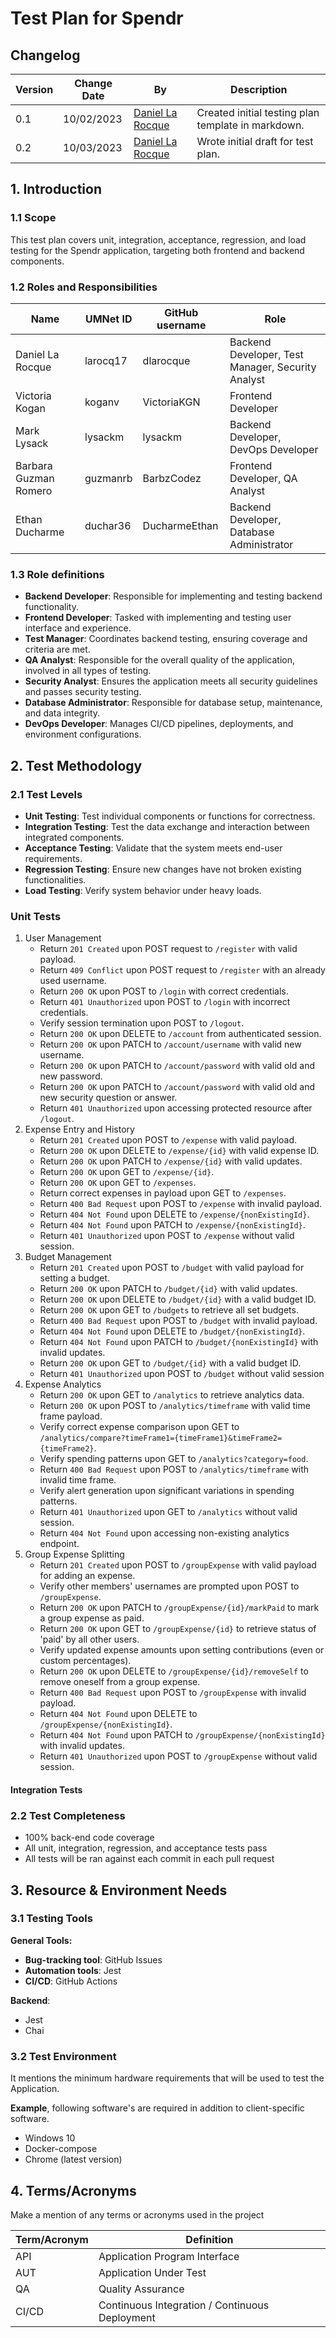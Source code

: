 # Test Plan for Spendr

## Changelog

| Version | Change Date | By                                               | Description                                        |
| ------- | ----------- | ------------------------------------------------ | -------------------------------------------------- |
| 0.1     | 10/02/2023  | [Daniel La Rocque](https://github.com/dlarocque) | Created initial testing plan template in markdown. |
| 0.2     | 10/03/2023  | [Daniel La Rocque](https://github.com/dlarocque) | Wrote initial draft for test plan.|

## 1. Introduction

### 1.1 Scope

This test plan covers unit, integration, acceptance, regression, and load testing for the Spendr application, targeting both frontend and backend components.

### 1.2 Roles and Responsibilities

| Name | UMNet ID | GitHub username | Role |
| ---- | -------- | --------------- | ---- |
| Daniel La Rocque | larocq17 | dlarocque | Backend Developer, Test Manager, Security Analyst |
| Victoria Kogan | koganv | VictoriaKGN | Frontend Developer |
| Mark Lysack | lysackm | lysackm | Backend Developer, DevOps Developer |
| Barbara Guzman Romero | guzmanrb | BarbzCodez | Frontend Developer, QA Analyst |
| Ethan Ducharme | duchar36 | DucharmeEthan | Backend Developer, Database Administrator |

### 1.3 Role definitions

- **Backend Developer**:  Responsible for implementing and testing backend functionality.
- **Frontend Developer**: Tasked with implementing and testing user interface and experience.
- **Test Manager**: Coordinates backend testing, ensuring coverage and criteria are met.
- **QA Analyst**: Responsible for the overall quality of the application, involved in all types of testing.
- **Security Analyst**: Ensures the application meets all security guidelines and passes security testing.
- **Database Administrator**:  Responsible for database setup, maintenance, and data integrity.
- **DevOps Developer**: Manages CI/CD pipelines, deployments, and environment configurations.

## 2. Test Methodology

### 2.1 Test Levels

- **Unit Testing**: Test individual components or functions for correctness.
- **Integration Testing**: Test the data exchange and interaction between integrated components.
- **Acceptance Testing**: Validate that the system meets end-user requirements.
- **Regression Testing**: Ensure new changes have not broken existing functionalities.
- **Load Testing**: Verify system behavior under heavy loads.

### Unit Tests

1. User Management
   - Return `201 Created` upon POST request to `/register` with valid payload.
   - Return `409 Conflict` upon POST request to `/register` with an already used username.
   - Return `200 OK` upon POST to `/login` with correct credentials.
   - Return `401 Unauthorized` upon POST to `/login` with incorrect credentials.
   - Verify session termination upon POST to `/logout`.
   - Return `200 OK` upon DELETE to `/account` from authenticated session.
   - Return `200 OK` upon PATCH to `/account/username` with valid new username.
   - Return `200 OK` upon PATCH to `/account/password` with valid old and new password.
   - Return `200 OK` upon PATCH to `/account/password` with valid old and new security question or answer.
   - Return `401 Unauthorized` upon accessing protected resource after `/logout`.
2. Expense Entry and History
   - Return `201 Created` upon POST to `/expense` with valid payload.
   - Return `200 OK` upon DELETE to `/expense/{id}` with valid expense ID.
   - Return `200 OK` upon PATCH to `/expense/{id}` with valid updates.
   - Return `200 OK` upon GET to `/expense/{id}`.
   - Return `200 OK` upon GET to `/expenses`.
   - Return correct expenses in payload upon GET to `/expenses`.
   - Return `400 Bad Request` upon POST to `/expense` with invalid payload.
   - Return `404 Not Found` upon DELETE to `/expense/{nonExistingId}`.
   - Return `404 Not Found` upon PATCH to `/expense/{nonExistingId}`.
   - Return `401 Unauthorized` upon POST to `/expense` without valid session.
3. Budget Management
   - Return `201 Created` upon POST to `/budget` with valid payload for setting a budget.
   - Return `200 OK` upon PATCH to `/budget/{id}` with valid updates.
   - Return `200 OK` upon DELETE to `/budget/{id}` with a valid budget ID.
   - Return `200 OK` upon GET to `/budgets` to retrieve all set budgets.
   - Return `400 Bad Request` upon POST to `/budget` with invalid payload.
   - Return `404 Not Found` upon DELETE to `/budget/{nonExistingId}`.
   - Return `404 Not Found` upon PATCH to `/budget/{nonExistingId}` with invalid updates.
   - Return `200 OK` upon GET to `/budget/{id}` with a valid budget ID.
   - Return `401 Unauthorized` upon POST to `/budget` without valid session
4. Expense Analytics
   - Return `200 OK` upon GET to `/analytics` to retrieve analytics data.
   - Return `200 OK` upon POST to `/analytics/timeframe` with valid time frame payload.
   - Verify correct expense comparison upon GET to `/analytics/compare?timeFrame1={timeFrame1}&timeFrame2={timeFrame2}`.
   - Verify spending patterns upon GET to `/analytics?category=food`.
   - Return `400 Bad Request` upon POST to `/analytics/timeframe` with invalid time frame.
   - Verify alert generation upon significant variations in spending patterns.
   - Return `401 Unauthorized` upon GET to `/analytics` without valid session.
   - Return `404 Not Found` upon accessing non-existing analytics endpoint.
5. Group Expense Splitting
   - Return `201 Created` upon POST to `/groupExpense` with valid payload for adding an expense.
   - Verify other members' usernames are prompted upon POST to `/groupExpense`.
   - Return `200 OK` upon PATCH to `/groupExpense/{id}/markPaid` to mark a group expense as paid.
   - Return `200 OK` upon GET to `/groupExpense/{id}` to retrieve status of 'paid' by all other users.
   - Verify updated expense amounts upon setting contributions (even or custom percentages).
   - Return `200 OK` upon DELETE to `/groupExpense/{id}/removeSelf` to remove oneself from a group expense.
   - Return `400 Bad Request` upon POST to `/groupExpense` with invalid payload.
   - Return `404 Not Found` upon DELETE to `/groupExpense/{nonExistingId}`.
   - Return `404 Not Found` upon PATCH to `/groupExpense/{nonExistingId}` with invalid updates.
   - Return `401 Unauthorized` upon POST to `/groupExpense` without valid session.

#### Integration Tests

### 2.2 Test Completeness

- 100% back-end code coverage
- All unit, integration, regression, and acceptance tests pass
- All tests will be ran against each commit in each pull request

## 3. Resource & Environment Needs

### 3.1 Testing Tools

**General Tools:**

- **Bug-tracking tool**: GitHub Issues
- **Automation tools**: Jest
- **CI/CD**: GitHub Actions

**Backend**:

- Jest
- Chai

### 3.2 Test Environment

It mentions the minimum hardware requirements that will be used to test the Application.

**Example**, following software's are required in addition to client-specific software.

- Windows 10
- Docker-compose
- Chrome (latest version)

## 4. Terms/Acronyms

Make a mention of any terms or acronyms used in the project

| Term/Acronym | Definition                    |
| ------------ | ----------------------------- |
| API          | Application Program Interface |
| AUT          | Application Under Test        |
| QA           | Quality Assurance             |
| CI/CD        | Continuous Integration / Continuous Deployment |
